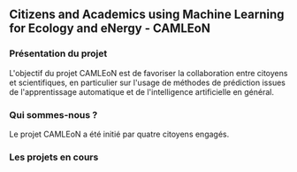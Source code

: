 ## Citizens and Academics using Machine Learning for Ecology and eNergy - CAMLEoN

### Présentation du projet

L'objectif du projet CAMLEoN est de favoriser la collaboration entre citoyens et scientifiques, en particulier sur l'usage de méthodes de prédiction issues de l'apprentissage automatique et de l'intelligence artificielle en général.

### Qui sommes-nous ?
Le projet CAMLEoN a été initié par quatre citoyens engagés.

### Les projets en cours
